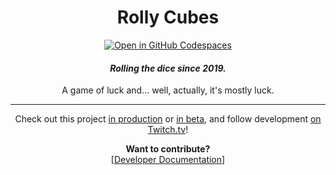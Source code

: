 
<h1 align="center">Rolly Cubes</h1>

<p align="center">
  <a href="https://github.com/codespaces/new?hide_repo_select=true&ref=main&repo=208182009&machine=basicLinux32gb&devcontainer_path=.devcontainer%2Fdevcontainer.json&location=WestUs2">
    <img src="https://github.com/codespaces/badge.svg" alt="Open in GitHub Codespaces" />
  </a>
</p>

<h4 align="center"><i>Rolling the dice since 2019.</i></h4>
<p align="center">A game of luck and... well, actually, it's mostly luck.</p>
<hr>

<p align="center">
  Check out this project <a href="https://rollycubes.com/">in production</a> or <a href="https://beta.rollycubes.com/">in beta</a>,
  and follow development <a href="https://twitch.tv/badcop_">on Twitch.tv</a>!
</p>

<p align="center">
  <strong>Want to contribute?</strong>
  <br/>
  [<a href="https://docs.rollycubes.com/">Developer Documentation</a>]
</p>

